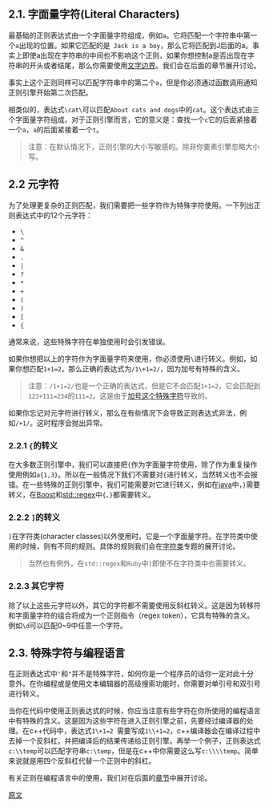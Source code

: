 ## 2.1. 字面量字符(Literal Characters)
最基础的正则表达式由一个字面量字符组成，例如`a`。它将匹配一个字符串中第一个`a`出现的位置。如果它匹配的是` Jack is a boy`，那么它将匹配到J后面的a。事实上即使a出现在字符串的中间也不影响这个正则，如果你想控制a是否出现在字符串的开头或者结尾，那么你需要使用[文字边界](https://www.regular-expressions.info/wordboundaries.html)。我们会在后面的章节展开讨论。

事实上这个正则同样可以匹配字符串中的第二个`a`，但是你必须通过函数调用通知正则引擎开始第二次匹配。

相类似的，表达式`\cat\`可以匹配`About cats and dogs`中的`cat`。这个表达式由三个字面量字符组成，对于正则引擎而言，它的意义是：查找一个`c`它的后面紧接着一个`a`，`a`的后面紧接着一个`t`。

> 注意：在默认情况下，正则引擎的大小写敏感的。除非你要素引擎忽略大小写。

## 2.2 元字符

为了处理更复杂的正则匹配，我们需要把一些字符作为特殊字符使用。一下列出正则表达式中的12个元字符：

- `\`
- `^`
- `&`
- `.`
- `|`
- `?`
- `*`
- `+`
- `(`
- `)`
- `[`
- `{`

通常来说，这些特殊字符在单独使用时会引发错误。

如果你想把以上的字符作为字面量字符来使用，你必须使用`\`进行转义。例如，如果你想匹配`1+1=2`，那么正确的表达式为`/1\+1=2/`，因为加号有特殊的含义。

> 注意：`/1+1=2/`也是一个正确的表达式，但是它不会匹配`1+1=2`，它会匹配到`123+111=234`的`111=2`。这是由于[加号这个特殊字符](https://www.regular-expressions.info/repeat.html)导致的。

如果你忘记对元字符进行转义，那么在有些情况下会导致正则表达式非法，例如`/+1/`。这时程序会抛出异常。

### 2.2.1 `{`的转义
在大多数正则引擎中，我们可以直接把`{`作为字面量字符使用，除了作为重复操作使用例如`a{1,3}`。所以在一般情况下我们不需要对`{`进行转义，当然转义也不会报错。在一些特殊的正则引擎中，我们可能需要对它进行转义，例如在[java](https://www.regular-expressions.info/java.html)中，`}`需要转义，在[Boost](https://www.regular-expressions.info/stdregex.html)和[std::regex](https://www.regular-expressions.info/ruby.html)中`{`、`}`都需要转义。

### 2.2.2 `]`的转义
`]`在字符类(character classes)以外使用时，它是一个字面量字符。在字符类中使用的时候，则有不同的规则。具体的规则我们会在[字符类](https://www.regular-expressions.info/charclass.html)专题的展开讨论。
> 当然也有例外，在`std::regex`和`Ruby`中`]`即使不在字符类中也需要转义。

### 2.2.3 其它字符
除了以上这些元字符以外，其它的字符都不需要使用反斜杠转义。这是因为转移符和字面量字符的组合将成为一个正则指令（regex token），它具有特殊的含义。例如`\d`可以匹配0~9中任意一个字符。

## 2.3. 特殊字符与编程语言
在正则表达式中`'`和`"`并不是特殊字符，如何你是一个程序员的话你一定对此十分意外。在你编程或是使用文本编辑器的高级搜索功能时，你需要对单引号和双引号进行转义。

当你在代码中使用正则表达式的时候，你应当注意有些字符在你所使用的编程语言中有特殊的含义。这是因为这些字符在进入正则引擎之前，先要经过编译器的处理。在c++代码中，表达式`1\+1=2 `需要写成`1\\+1=2`，c++编译器会在编译过程中去掉一个反斜杠，并把编译后的结果传递给正则引擎。再举一个例子，正则表达式`c:\\temp`可以匹配字符串`c:\temp`，但是在c++中你需要这么写`c:\\\\temp`。简单来说就是用四个反斜杠代替一个正则中的斜杠。

有关正则在编程语言中的使用，我们对在后面的[章节](https://www.regular-expressions.info/tools.html)中展开讨论。

[原文](https://www.regular-expressions.info/characters.html)
